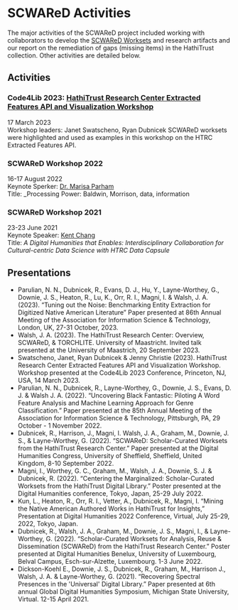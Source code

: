 # SCWAReD Activities

The major activities of the SCWAReD project included working with collaborators to develop the [SCWAReD Worksets](index.md) and research artifacts and our report on the remediation of gaps (missing items) in the HathiTrust collection. Other activities are detailed below.

## Activities
### Code4Lib 2023: [HathiTrust Research Center Extracted Features API and Visualization Workshop](https://2023.code4lib.org/workshops/hathitrust-research-center-extracted-features-api-and-visualization-workshop)
17 March 2023  
Workshop leaders: Janet Swatscheno, Ryan Dubnicek
SCWAReD worksets were highlighted and used as examples in this workshop on the HTRC Extracted Features API.

### SCWAReD Workshop 2022
16-17 August 2022  
Keynote Sperker: [Dr. Marisa Parham](https://english.umd.edu/directory/marisa-parham)   
Title: _Processing Power: Baldwin, Morrison, data, information

### SCWAReD Workshop 2021
23-23 June 2021  
Keynote Speaker: [Kent Chang](https://kentkc.org)   
Title: _A Digital Humanities that Enables: Interdisciplinary Collaboration for Cultural-centric Data Science with HTRC Data Capsule_




## Presentations
- Parulian, N. N., Dubnicek, R., Evans, D. J., Hu, Y., Layne-Worthey, G., Downie, J. S., Heaton, R., Lu, K., Orr, R. I., Magni, I. & Walsh, J. A. (2023). “Tuning out the Noise: Benchmarking Entity Extraction for Digitized Native American Literature” Paper presented at 86th Annual Meeting of the Association for Information Science & Technology, London, UK, 27-31 October, 2023. 
- Walsh, J. A. (2023). The HathiTrust Research Center: Overview, SCWAReD, & TORCHLITE. University of Maastricht. Invited talk presented at the University of Maastrich, 20 September 2023.
- Swatscheno, Janet, Ryan Dubnicek & Jenny Christie (2023). HathiTrust Research Center Extracted Features API and Visualization Workshop. Workshop presented at the Code4Lib 2023 Conference, Princeton, NJ, USA, 14 March 2023.
- Parulian, N. N., Dubnicek, R., Layne-Worthey, G., Downie, J. S., Evans, D. J. & Walsh J. A. (2022). “Uncovering Black Fantastic: Piloting A Word Feature Analysis and Machine Learning Approach for Genre Classification.” Paper presented at the 85th Annual Meeting of the Association for Information Science & Technology, Pittsburgh, PA, 29 October - 1 November 2022.
- Dubnicek, R., Harrison, J., Magni, I. Walsh, J. A., Graham, M., Downie, J. S., & Layne-Worthey, G. (2022). “SCWAReD: Scholar-Curated Worksets from the HathiTrust Research Center.” Paper presented at the Digital Humanities Congress, University of Sheffield, Sheffield, United Kingdom, 8-10 September 2022.
- Magni, I., Worthey, G. C., Graham, M., Walsh, J. A., Downie, S. J. & Dubnicek, R. (2022). “Centering the Marginalized: Scholar-Curated Worksets from the HathiTrust Digital Library.” Poster presented at the Digital Humanities conference, Tokyo, Japan, 25-29 July 2022.
- Kun, L., Heaton, R., Orr, R. I., Vetter, A., Dubnicek, R., Magni, I. “Mining the Native American Authored Works in HathiTrust for Insights,” Presentation at Digital Humanities 2022 Conference, Virtual, July 25-29, 2022, Tokyo, Japan.
- Dubnicek, R., Walsh, J. A., Graham, M., Downie, J. S., Magni, I., & Layne-Worthey, G. (2022). “Scholar-Curated Worksets for Analysis, Reuse & Dissemination (SCWAReD) from the HathiTrust Research Center.” Poster presented at Digital Humanities Benelux, University of Luxembourg, Belval Campus, Esch-sur-Alzette, Luxembourg. 1-3 June 2022.
- Dickson-Koehl E., Downie, J. S., Dubnicek, R., Graham, M., Harrison J., Walsh, J. A. & Layne-Worthey, G. (2021). “Recovering Spectral Presences in the 'Universal' Digital Library.” Paper presented at 6th annual Global Digital Humanities Symposium, Michigan State University, Virtual. 12-15 April 2021.
 

<!-- ## Publications -->
